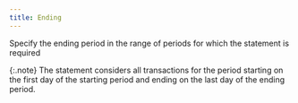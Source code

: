 ```yaml
---
title: Ending
---
```



Specify the ending period in the range of periods for which the statement  is required


{:.note}
The statement considers all transactions for  the period starting on the first day of the starting period and ending  on the last day of the ending period.
